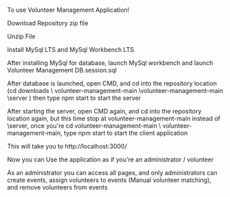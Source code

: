 To use Volunteer Management Application!


Download Repository zip file


Unzip File


Install MySql LTS and MySql Workbench LTS


After installing MySql for database, launch MySql workbench and launch Volunteer Management DB.session.sql


After database is launched, open CMD, and cd into the repository location (cd downloads \ volunteer-management-main \volunteer-management-main \server ) then type npm start to start the server


After starting the server, open CMD again, and cd into the repository location again, but this time stop at volunteer-management-main instead of \server, once you're cd volunteer-management-main \ volunteer-management-main, type npm start to start the client application


This will take you to http://localhost:3000/


Now you can Use the application as if you're an administrator / volunteer


As an administrator you can access all pages, and only administrators can create events, assign volunteers to events (Manual volunteer matching), and remove volunteers from events

